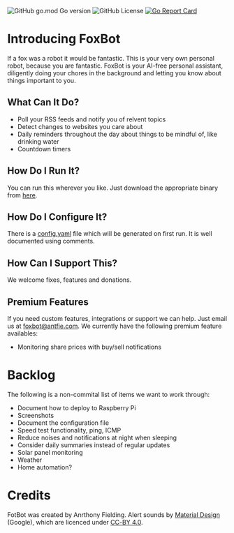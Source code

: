 ![GitHub go.mod Go version](https://img.shields.io/github/go-mod/go-version/antfie/FoxBot)
![GitHub License](https://img.shields.io/github/license/antfie/FoxBot)
[![Go Report Card](https://goreportcard.com/badge/github.com/antfie/FoxBot)](https://goreportcard.com/report/github.com/antfie/FoxBot)

# Introducing FoxBot

If a fox was a robot it would be fantastic. This is your very own personal robot, because you are fantastic. FoxBot is your AI-free personal assistant, diligently doing your chores in the background and letting you know about things important to you.

## What Can It Do?

* Poll your RSS feeds and notify you of relvent topics
* Detect changes to websites you care about
* Daily reminders throughout the day about things to be mindful of, like drinking water
* Countdown timers

## How Do I Run It?

You can run this wherever you like. Just download the appropriate binary from [here](https://github.com/antfie/FoxBot/releases/latest).

## How Do I Configure It?

There is a [config.yaml](https://github.com/antfie/FoxBot/blob/main/config.yaml) file which will be generated on first run. It is well documented using comments.

## How Can I Support This?

We welcome fixes, features and donations.

## Premium Features

If you need custom features, integrations or support we can help. Just email us at foxbot@antfie.com. We currently have the following premium feature availables:

- Monitoring share prices with buy/sell notifications

# Backlog

The following is a non-commital list of items we want to work through:

- Document how to deploy to Raspberry Pi
- Screenshots
- Document the configuration file
- Speed test functionality, ping, ICMP
- Reduce noises and notifications at night when sleeping
- Consider daily summaries instead of regular updates
- Solar panel monitoring
- Weather
- Home automation?

# Credits

FotBot was created by Anrthony Fielding. Alert sounds by [Material Design](https://m2.material.io/design/sound/sound-resources.html) (Google), which are licenced under [CC-BY 4.0](https://creativecommons.org/licenses/by/4.0/legalcode).

